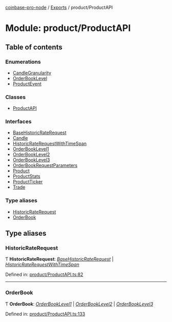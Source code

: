 [coinbase-pro-node](../README.md) / [Exports](../modules.md) / product/ProductAPI

# Module: product/ProductAPI

## Table of contents

### Enumerations

- [CandleGranularity](../enums/product_productapi.candlegranularity.md)
- [OrderBookLevel](../enums/product_productapi.orderbooklevel.md)
- [ProductEvent](../enums/product_productapi.productevent.md)

### Classes

- [ProductAPI](../classes/product_productapi.productapi.md)

### Interfaces

- [BaseHistoricRateRequest](../interfaces/product_productapi.basehistoricraterequest.md)
- [Candle](../interfaces/product_productapi.candle.md)
- [HistoricRateRequestWithTimeSpan](../interfaces/product_productapi.historicraterequestwithtimespan.md)
- [OrderBookLevel1](../interfaces/product_productapi.orderbooklevel1.md)
- [OrderBookLevel2](../interfaces/product_productapi.orderbooklevel2.md)
- [OrderBookLevel3](../interfaces/product_productapi.orderbooklevel3.md)
- [OrderBookRequestParameters](../interfaces/product_productapi.orderbookrequestparameters.md)
- [Product](../interfaces/product_productapi.product.md)
- [ProductStats](../interfaces/product_productapi.productstats.md)
- [ProductTicker](../interfaces/product_productapi.productticker.md)
- [Trade](../interfaces/product_productapi.trade.md)

### Type aliases

- [HistoricRateRequest](product_productapi.md#historicraterequest)
- [OrderBook](product_productapi.md#orderbook)

## Type aliases

### HistoricRateRequest

Ƭ **HistoricRateRequest**: [*BaseHistoricRateRequest*](../interfaces/product_productapi.basehistoricraterequest.md) \| [*HistoricRateRequestWithTimeSpan*](../interfaces/product_productapi.historicraterequestwithtimespan.md)

Defined in: [product/ProductAPI.ts:82](https://github.com/bennycode/coinbase-pro-node/blob/004782e/src/product/ProductAPI.ts#L82)

___

### OrderBook

Ƭ **OrderBook**: [*OrderBookLevel1*](../interfaces/product_productapi.orderbooklevel1.md) \| [*OrderBookLevel2*](../interfaces/product_productapi.orderbooklevel2.md) \| [*OrderBookLevel3*](../interfaces/product_productapi.orderbooklevel3.md)

Defined in: [product/ProductAPI.ts:133](https://github.com/bennycode/coinbase-pro-node/blob/004782e/src/product/ProductAPI.ts#L133)
